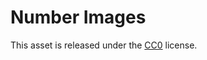 # Number Images

This asset is released under the [CC0](https://creativecommons.org/publicdomain/zero/1.0/deed.en) license.
